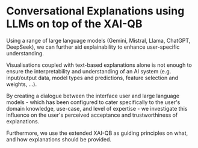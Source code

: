 # Conversational Explanations using LLMs on top of the XAI-QB

Using a range of large language models (Gemini, Mistral, Llama, ChatGPT, DeepSeek), we can further aid explainability to enhance user-specific understanding.

Visualisations coupled with text-based explanations alone is not enough to ensure the interpretability and understanding of an AI system (e.g. input/output data, model types and predictions, feature selection and weights, ...).

By creating a dialogue between the interface user and large language models - which has been configured to cater specifically to the user's domain knowledge, use-case, and level of expertise - we investigate this influence on the user's perceived acceptance and trustworthiness of explanations.

Furthermore, we use the extended XAI-QB as guiding principles on what, and how explanations should be provided.
